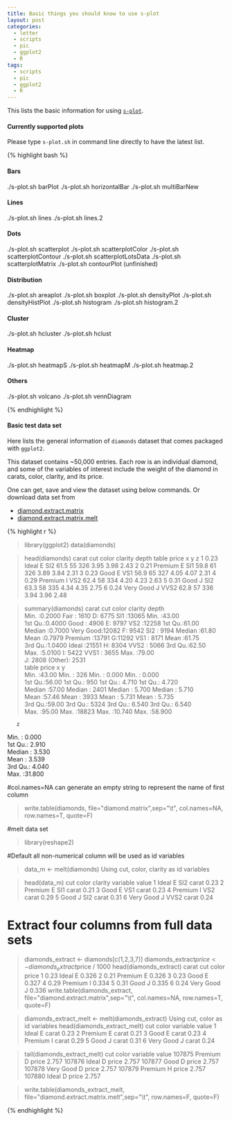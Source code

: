 ```yaml
---
title: Basic things you should know to use s-plot
layout: post
categories:
  - letter
  - scripts
  - pic
  - ggplot2
  - R
tags:
  - scripts
  - pic
  - ggplot2
  - R
---
```


This lists the basic information for using [`s-plot`](https://github.com/Tong-Chen/Plot/blob/master/s-plot.sh).

#### Currently supported plots

Please type `s-plot.sh` in command line directly to have the latest list.

{% highlight bash %}
#### Bars
./s-plot.sh barPlot
./s-plot.sh horizontalBar
./s-plot.sh multiBarNew

#### Lines
./s-plot.sh lines
./s-plot.sh lines.2

#### Dots
./s-plot.sh scatterplot
./s-plot.sh scatterplotColor
./s-plot.sh scatterplotContour
./s-plot.sh scatterplotLotsData
./s-plot.sh scatterplotMatrix
./s-plot.sh contourPlot (unfinished)

#### Distribution
./s-plot.sh areaplot
./s-plot.sh boxplot
./s-plot.sh densityPlot
./s-plot.sh densityHistPlot
./s-plot.sh histogram
./s-plot.sh histogram.2

#### Cluster
./s-plot.sh hcluster
./s-plot.sh hclust

#### Heatmap
./s-plot.sh heatmapS
./s-plot.sh heatmapM
./s-plot.sh heatmap.2

#### Others
./s-plot.sh volcano
./s-plot.sh vennDiagram

{% endhighlight %}

#### Basic test data set

Here lists the general information of `diamonds` dataset that comes packaged with `ggplot2`. 

This dataset contains ~50,000 entries. Each row is an individual diamond, and some of the variables of interest include the weight of the diamond in carats, color, clarity, and its price. 

One can get, save and view the dataset using below commands. Or download data set from 

* [diamond.extract.matrix](https://github.com/Tong-Chen/Plot/blob/master/diamond.extract.matrix)
* [diamond.extract.matrix.melt](https://github.com/Tong-Chen/Plot/blob/master/diamond.extract.matrix.melt)

{% highlight r %}

> library(ggplot2)
> data(diamonds)

> head(diamonds)
  carat       cut color clarity depth table price    x    y    z
1  0.23     Ideal     E     SI2  61.5    55   326 3.95 3.98 2.43
2  0.21   Premium     E     SI1  59.8    61   326 3.89 3.84 2.31
3  0.23      Good     E     VS1  56.9    65   327 4.05 4.07 2.31
4  0.29   Premium     I     VS2  62.4    58   334 4.20 4.23 2.63
5  0.31      Good     J     SI2  63.3    58   335 4.34 4.35 2.75
6  0.24 Very Good     J    VVS2  62.8    57   336 3.94 3.96 2.48

> summary(diamonds)
     carat               cut        color        clarity          depth      
 Min.   :0.2000   Fair     : 1610   D: 6775   SI1    :13065   Min.   :43.00  
 1st Qu.:0.4000   Good     : 4906   E: 9797   VS2    :12258   1st Qu.:61.00  
 Median :0.7000   Very Good:12082   F: 9542   SI2    : 9194   Median :61.80  
 Mean   :0.7979   Premium  :13791   G:11292   VS1    : 8171   Mean   :61.75  
 3rd Qu.:1.0400   Ideal    :21551   H: 8304   VVS2   : 5066   3rd Qu.:62.50  
 Max.   :5.0100                     I: 5422   VVS1   : 3655   Max.   :79.00  
                                    J: 2808   (Other): 2531                  
     table           price             x                y         
 Min.   :43.00   Min.   :  326   Min.   : 0.000   Min.   : 0.000  
 1st Qu.:56.00   1st Qu.:  950   1st Qu.: 4.710   1st Qu.: 4.720  
 Median :57.00   Median : 2401   Median : 5.700   Median : 5.710  
 Mean   :57.46   Mean   : 3933   Mean   : 5.731   Mean   : 5.735  
 3rd Qu.:59.00   3rd Qu.: 5324   3rd Qu.: 6.540   3rd Qu.: 6.540  
 Max.   :95.00   Max.   :18823   Max.   :10.740   Max.   :58.900  
                                                                  
       z         
 Min.   : 0.000  
 1st Qu.: 2.910  
 Median : 3.530  
 Mean   : 3.539  
 3rd Qu.: 4.040  
 Max.   :31.800  
                 
#col.names=NA can generate an empty string to represent the name of first column
> write.table(diamonds, file="diamond.matrix",sep="\t", col.names=NA, row.names=T, quote=F)

#melt data set
> library(reshape2)

#Default all non-numerical column will be used as id variables
> data_m <- melt(diamonds)
Using cut, color, clarity as id variables

> head(data_m)
        cut color clarity variable value
1     Ideal     E     SI2    carat  0.23
2   Premium     E     SI1    carat  0.21
3      Good     E     VS1    carat  0.23
4   Premium     I     VS2    carat  0.29
5      Good     J     SI2    carat  0.31
6 Very Good     J    VVS2    carat  0.24

# Extract four columns from full data sets
> diamonds_extract <- diamonds[c(1,2,3,7)]
> diamonds_extract$price <- diamonds_extract$price / 1000
> head(diamonds_extract)
  carat       cut color price
1  0.23     Ideal     E 0.326
2  0.21   Premium     E 0.326
3  0.23      Good     E 0.327
4  0.29   Premium     I 0.334
5  0.31      Good     J 0.335
6  0.24 Very Good     J 0.336
> write.table(diamonds_extract, file="diamond.extract.matrix",sep="\t", col.names=NA, row.names=T, quote=F)

> diamonds_extract_melt <- melt(diamonds_extract)
Using cut, color as id variables
> head(diamonds_extract_melt)
        cut color variable value
1     Ideal     E    carat  0.23
2   Premium     E    carat  0.21
3      Good     E    carat  0.23
4   Premium     I    carat  0.29
5      Good     J    carat  0.31
6 Very Good     J    carat  0.24

> tail(diamonds_extract_melt)
             cut color variable value
107875   Premium     D    price 2.757
107876     Ideal     D    price 2.757
107877      Good     D    price 2.757
107878 Very Good     D    price 2.757
107879   Premium     H    price 2.757
107880     Ideal     D    price 2.757

> write.table(diamonds_extract_melt, file="diamond.extract.matrix.melt",sep="\t", row.names=F, quote=F)

{% endhighlight %}


